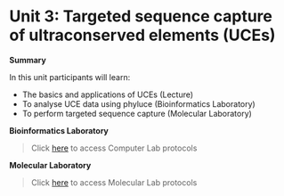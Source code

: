 # Unit 3: Targeted sequence capture of ultraconserved elements (UCEs)
**Summary**

In this unit participants will learn:

* The basics and applications of UCEs (Lecture)
* To analyse UCE data using phyluce (Bioinformatics Laboratory) 
* To perform targeted sequence capture (Molecular Laboratory)

**Bioinformatics Laboratory** 
>Click [here](https://github.com/nhm-herpetology/museum-NGS-training/tree/main/Unit_03/Bioinformatics_Lab) to access Computer Lab protocols

**Molecular Laboratory** 
>Click [here](https://github.com/nhm-herpetology/museum-NGS-training/tree/main/Unit_03/Molecular_Lab) to access Molecular Lab protocols
